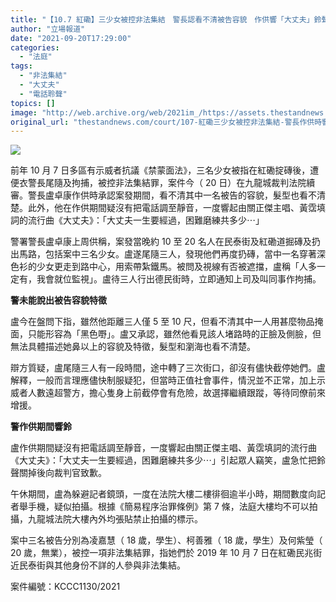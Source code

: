 ```yaml
---
title: "【10.7 紅磡】三少女被控非法集結　警長認看不清被告容貌　作供響「大丈夫」鈴聲"
author: "立場報道"
date: "2021-09-20T17:29:00"
categories:
  - "法庭"
tags:
  - "非法集結"
  - "大丈夫"
  - "電話聆聲"
topics: []
image: "http://web.archive.org/web/2021im_/https://assets.thestandnews.com/media/photos/Untitled-1-12.png"
original_url: "thestandnews.com/court/107-紅磡三少女被控非法集結-警長作供時響大丈夫鈴聲"
---
```

![](http://web.archive.org/web/2021im_/https://assets.thestandnews.com/media/photos/Untitled-1-12.png)

前年 10 月 7 日多區有示威者抗議《禁蒙面法》，三名少女被指在紅磡掟磚後，遭便衣警長尾隨及拘捕，被控非法集結罪，案件今（ 20 日）在九龍城裁判法院續審。警長盧卓康作供時承認案發期間，看不清其中一名被告的容貌，髮型也看不清楚。此外，他在作供期間疑沒有把電話調至靜音，一度響起由關正傑主唱、黃霑填詞的流行曲《大丈夫》：「大丈夫一生要經過，困難磨練共多少⋯」

警署警長盧卓康上周供稱，案發當晚約 10 至 20 名人在民泰街及紅磡道掘磚及扔出馬路，包括案中三名少女。盧遂尾隨三人，發現他們再度扔磚，當中一名穿著深色衫的少女更走到路中心，用索帶紮鐵馬。被問及視線有否被遮擋，盧稱「人多一定有，我會就位監視」。盧待三人行出德民街時，立即通知上司及叫同事作拘捕。

**警未能說出被告容貌特徵**

盧今在盤問下指，雖然他距離三人僅 5 至 10 尺，但看不清其中一人用甚麼物品掩面，只能形容為「黑色嘢」。盧又承認，雖然他看見該人堵路時的正臉及側臉，但無法具體描述她鼻以上的容貌及特徵，髮型和瀏海也看不清楚。

辯方質疑，盧尾隨三人有一段時間，途中轉了三次街口，卻沒有儘快截停她們。盧解釋，一般而言理應儘快制服疑犯，但當時正值社會事件，情況並不正常，加上示威者人數遠超警方，擔心隻身上前截停會有危險，故選擇繼續跟蹤，等待同僚前來增援。

**警作供期間響鈴**

盧作供期間疑沒有把電話調至靜音，一度響起由關正傑主唱、黃霑填詞的流行曲《大丈夫》：「大丈夫一生要經過，困難磨練共多少⋯」引起眾人竊笑，盧急忙把鈴聲關掉後向裁判官致歉。

午休期間，盧為躲避記者鏡頭，一度在法院大樓二樓徘徊逾半小時，期間數度向記者舉手機，疑似拍攝。根據《簡易程序治罪條例》第 7 條，法庭大樓均不可以拍攝，九龍城法院大樓內外均張貼禁止拍攝的標示。

案中三名被告分別為凌嘉慧（ 18 歲，學生）、柯善雅（ 18 歲，學生）及何紫瑩（ 20 歲，無業），被控一項非法集結罪，指她們於 2019 年 10 月 7 日在紅磡民兆街近民泰街與其他身份不詳的人參與非法集結。

案件編號：KCCC1130/2021